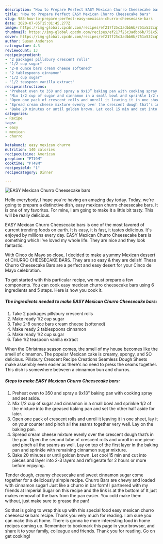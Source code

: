 ```yaml
---
description: "How to Prepare Perfect EASY Mexican Churro Cheesecake bars"
title: "How to Prepare Perfect EASY Mexican Churro Cheesecake bars"
slug: 988-how-to-prepare-perfect-easy-mexican-churro-cheesecake-bars
date: 2020-07-05T15:01:45.277Z
image: https://img-global.cpcdn.com/recipes/ef217f25c3adbb6b/751x532cq70/easy-mexican-churro-cheesecake-bars-recipe-main-photo.jpg
thumbnail: https://img-global.cpcdn.com/recipes/ef217f25c3adbb6b/751x532cq70/easy-mexican-churro-cheesecake-bars-recipe-main-photo.jpg
cover: https://img-global.cpcdn.com/recipes/ef217f25c3adbb6b/751x532cq70/easy-mexican-churro-cheesecake-bars-recipe-main-photo.jpg
author: Susan Anderson
ratingvalue: 4.3
reviewcount: 13
recipeingredient:
- "2 packages pillsbury crescent rolls"
- "1/2 cup sugar"
- "2-8 ounce bars cream cheese softened"
- "2 tablespoons cinnamon"
- "1/2 cup sugar"
- "1/2 teaspoon vanilla extract"
recipeinstructions:
- "Preheat oven to 350 and spray a 9x13” baking pan with cooking spray and set aside."
- "Mix 1/2 cup of sugar and cinnamon in a small bowl and sprinkle 1/2 of the mixture into the greased baking pan and set the other half aside for later."
- "Open one pack of crescent rolls and unroll it leaving it in one sheet, lay it on your counter and pinch all the seams together very well. Lay on the baking pan."
- "Spread cream cheese mixture evenly over the crescent dough that’s in the pan. Open the second tube of crescent rolls and unroll in one piece and pinch all the seams as well. Lay on top of the first layer in the baking pan and sprinkle with remaining cinnamon sugar mixture."
- "Bake 20 minutes or until golden brown. Let cool 15 min and cut into pieces and layer into 2-3 layers and refrigerate for 2 hours or more before enjoying."
categories:
- Recipe
tags:
- easy
- mexican
- churro

katakunci: easy mexican churro 
nutrition: 140 calories
recipecuisine: American
preptime: "PT19M"
cooktime: "PT48M"
recipeyield: "1"
recipecategory: Dinner

---
```



![EASY Mexican Churro Cheesecake bars](https://img-global.cpcdn.com/recipes/ef217f25c3adbb6b/751x532cq70/easy-mexican-churro-cheesecake-bars-recipe-main-photo.jpg)

Hello everybody, I hope you're having an amazing day today. Today, we're going to prepare a distinctive dish, easy mexican churro cheesecake bars. It is one of my favorites. For mine, I am going to make it a little bit tasty. This will be really delicious.

EASY Mexican Churro Cheesecake bars is one of the most favored of current trending foods on earth. It is easy, it is fast, it tastes delicious. It's enjoyed by millions every day. EASY Mexican Churro Cheesecake bars is something which I've loved my whole life. They are nice and they look fantastic.

With Cinco de Mayo so close, I decided to make a yummy Mexican dessert of CHURRO CHEESECAKE BARS. They are so easy &amp; they are delish! These Churro Cheesecake Bars are a perfect and easy desert for your Cinco de Mayo celebration.


To get started with this particular recipe, we must prepare a few components. You can cook easy mexican churro cheesecake bars using 6 ingredients and 5 steps. Here is how you cook it.

<!--inarticleads1-->

##### The ingredients needed to make EASY Mexican Churro Cheesecake bars:

1. Take 2 packages pillsbury crescent rolls
1. Make ready 1/2 cup sugar
1. Take 2-8 ounce bars cream cheese (softened)
1. Make ready 2 tablespoons cinnamon
1. Make ready 1/2 cup sugar
1. Take 1/2 teaspoon vanilla extract


When the Christmas season comes, the smell of my house becomes like the smell of cinnamon. The popular Mexican cake is creamy, spongy, and SO delicious. Pillsbury Crescent Recipe Creations Seamless Dough Sheets make assembly even easier as there&#39;s no need to press the seams together. This dish is somewhere between a cinnamon bun and churros. 

<!--inarticleads2-->

##### Steps to make EASY Mexican Churro Cheesecake bars:

1. Preheat oven to 350 and spray a 9x13” baking pan with cooking spray and set aside.
1. Mix 1/2 cup of sugar and cinnamon in a small bowl and sprinkle 1/2 of the mixture into the greased baking pan and set the other half aside for later.
1. Open one pack of crescent rolls and unroll it leaving it in one sheet, lay it on your counter and pinch all the seams together very well. Lay on the baking pan.
1. Spread cream cheese mixture evenly over the crescent dough that’s in the pan. Open the second tube of crescent rolls and unroll in one piece and pinch all the seams as well. Lay on top of the first layer in the baking pan and sprinkle with remaining cinnamon sugar mixture.
1. Bake 20 minutes or until golden brown. Let cool 15 min and cut into pieces and layer into 2-3 layers and refrigerate for 2 hours or more before enjoying.


Tender dough, creamy cheesecake and sweet cinnamon sugar come together for a deliciously simple recipe. Churro Bars are chewy and loaded with cinnamon sugar! Just like a churro in bar form! I partnered with my friends at Imperial Sugar on this recipe and the link is at the bottom of It just makes removal of the bars from the pan easier. You cold make them without, just make sure to grease the pan! 

So that is going to wrap this up with this special food easy mexican churro cheesecake bars recipe. Thank you very much for reading. I am sure you can make this at home. There is gonna be more interesting food in home recipes coming up. Remember to bookmark this page in your browser, and share it to your family, colleague and friends. Thank you for reading. Go on get cooking!
